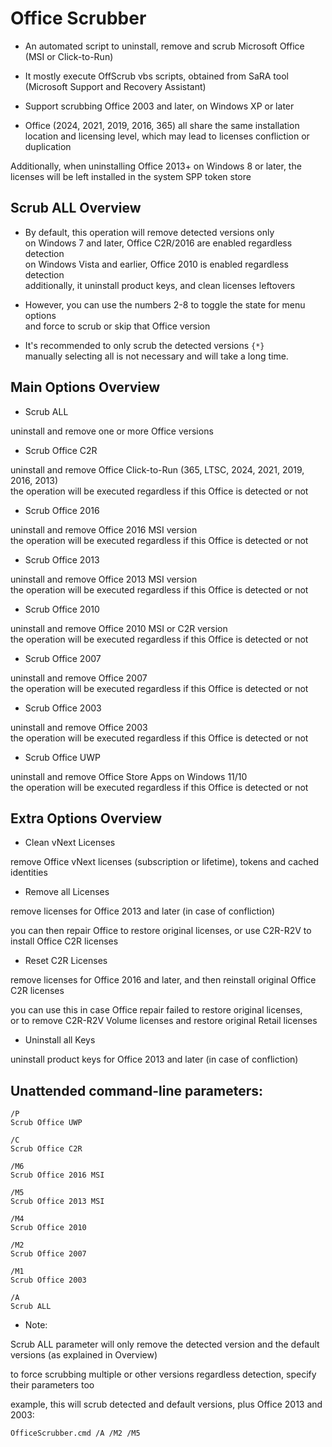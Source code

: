 # Office Scrubber

* An automated script to uninstall, remove and scrub Microsoft Office (MSI or Click-to-Run)

* It mostly execute OffScrub vbs scripts, obtained from SaRA tool (Microsoft Support and Recovery Assistant)

* Support scrubbing Office 2003 and later, on Windows XP or later

* Office (2024, 2021, 2019, 2016, 365) all share the same installation location and licensing level, which may lead to licenses confliction or duplication

Additionally, when uninstalling Office 2013+ on Windows 8 or later, the licenses will be left installed in the system SPP token store

## Scrub ALL Overview

* By default, this operation will remove detected versions only  
on Windows 7 and later, Office C2R/2016 are enabled regardless detection  
on Windows Vista and earlier, Office 2010 is enabled regardless detection  
additionally, it uninstall product keys, and clean licenses leftovers

* However, you can use the numbers 2-8 to toggle the state for menu options  
and force to scrub or skip that Office version

* It's recommended to only scrub the detected versions `{*}`  
manually selecting all is not necessary and will take a long time.

## Main Options Overview

* Scrub ALL

uninstall and remove one or more Office versions  

* Scrub Office C2R

uninstall and remove Office Click-to-Run (365, LTSC, 2024, 2021, 2019, 2016, 2013)  
the operation will be executed regardless if this Office is detected or not

* Scrub Office 2016

uninstall and remove Office 2016 MSI version  
the operation will be executed regardless if this Office is detected or not

* Scrub Office 2013

uninstall and remove Office 2013 MSI version  
the operation will be executed regardless if this Office is detected or not

* Scrub Office 2010

uninstall and remove Office 2010 MSI or C2R version  
the operation will be executed regardless if this Office is detected or not

* Scrub Office 2007

uninstall and remove Office 2007  
the operation will be executed regardless if this Office is detected or not

* Scrub Office 2003

uninstall and remove Office 2003  
the operation will be executed regardless if this Office is detected or not

* Scrub Office UWP

uninstall and remove Office Store Apps on Windows 11/10  
the operation will be executed regardless if this Office is detected or not

## Extra Options Overview

* Clean vNext Licenses

remove Office vNext licenses (subscription or lifetime), tokens and cached identities

* Remove all Licenses

remove licenses for Office 2013 and later (in case of confliction)

you can then repair Office to restore original licenses, or use C2R-R2V to install Office C2R licenses

* Reset C2R Licenses

remove licenses for Office 2016 and later, and then reinstall original Office C2R licenses

you can use this in case Office repair failed to restore original licenses,  
or to remove C2R-R2V Volume licenses and restore original Retail licenses

* Uninstall all Keys

uninstall product keys for Office 2013 and later (in case of confliction)

## Unattended command-line parameters:
```
/P  
Scrub Office UWP

/C  
Scrub Office C2R

/M6  
Scrub Office 2016 MSI

/M5  
Scrub Office 2013 MSI

/M4  
Scrub Office 2010

/M2  
Scrub Office 2007

/M1  
Scrub Office 2003

/A  
Scrub ALL
```

* Note:

Scrub ALL parameter will only remove the detected version and the default versions (as explained in Overview)

to force scrubbing multiple or other versions regardless detection, specify their parameters too

example, this will scrub detected and default versions, plus Office 2013 and 2003:

`OfficeScrubber.cmd /A /M2 /M5`
